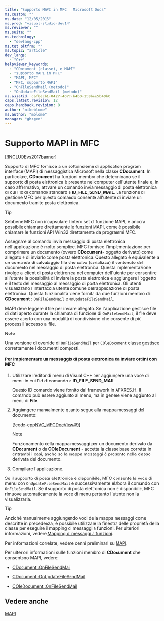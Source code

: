 ```yaml
---
title: "Supporto MAPI in MFC | Microsoft Docs"
ms.custom: ""
ms.date: "12/05/2016"
ms.prod: "visual-studio-dev14"
ms.reviewer: ""
ms.suite: ""
ms.technology: 
  - "devlang-cpp"
ms.tgt_pltfrm: ""
ms.topic: "article"
dev_langs: 
  - "C++"
helpviewer_keywords: 
  - "CDocument (classe), e MAPI"
  - "supporto MAPI in MFC"
  - "MAPI, MFC"
  - "MFC, supporto MAPI"
  - "OnFileSendMail (metodo)"
  - "OnUpdateFileSendMail (metodo)"
ms.assetid: cafbecb1-0427-4077-b4b8-159bae5b49b8
caps.latest.revision: 12
caps.handback.revision: 8
author: "mikeblome"
ms.author: "mblome"
manager: "ghogen"
---
```

# Supporto MAPI in MFC
[!INCLUDE[vs2017banner](../assembler/inline/includes/vs2017banner.md)]

Supporto di MFC fornisce a un sottoinsieme di application program interface \(MAPI\) di messaggistica Microsoft nella classe **CDocument**.  In particolare, **CDocument** ha funzioni membro che determinano se il supporto di posta elettronica è presente nel computer dell'utente finale e, in caso affermativo, attivare un comando invia messaggio di posta elettronica di cui l'id di comando standard è **ID\_FILE\_SEND\_MAIL**.  La funzione di gestione MFC per questo comando consente all'utente di inviare un documento tramite posta elettronica.  
  
> [!TIP]
>  Sebbene MFC non incapsulare l'intero set di funzione MAPI, è ancora possibile chiamare direttamente le funzioni MAPI, come è possibile chiamare le funzioni API Win32 direttamente da programmi MFC.  
  
 Assegnare al comando invia messaggio di posta elettronica nell'applicazione è molto semplice.  MFC fornisce l'implementazione per comprimere un documento \(ovvero **CDocument**\- oggetto derivato\) come allegato e di inviarlo come posta elettronica.  Questo allegato è equivalente a un comando di salvataggio file che salva \(serializza\) il contenuto del documento nel messaggio di posta elettronica.  Questa implementazione rivolge al client di posta elettronica nel computer dell'utente per consentire all'utente la possibilità di inviare la posta elettronica e aggiungere l'oggetto e il testo del messaggio al messaggio di posta elettronica.  Gli utenti visualizzano l'interfaccia utente comune dell'applicazione di posta elettronica.  Questa funzionalità viene fornita da due funzioni membro di **CDocument** : `OnFileSendMail` e `OnUpdateFileSendMail`.  
  
 MAPI deve leggere il file per inviare allegato.  Se l'applicazione gestisce file di dati aperto durante la chiamata di funzione di `OnFileSendMail`, il file deve essere aperto con una modalità di condivisione che consente di più processi l'accesso al file.  
  
> [!NOTE]
>  Una versione di override di `OnFileSendMail` per `COleDocument` classe gestisce correttamente i documenti composti.  
  
#### Per implementare un messaggio di posta elettronica da inviare ordini con MFC  
  
1.  Utilizzare l'editor di menu di Visual C\+\+ per aggiungere una voce di menu in cui l'id di comando è **ID\_FILE\_SEND\_MAIL**.  
  
     Questo ID comando viene fornito dal framework in AFXRES.H.  Il comando può essere aggiunto al menu, ma in genere viene aggiunto al menu di **File**.  
  
2.  Aggiungere manualmente quanto segue alla mappa messaggi del documento:  
  
     [!code-cpp[NVC_MFCDocView#9](../mfc/codesnippet/CPP/mapi-support-in-mfc_1.cpp)]  
  
    > [!NOTE]
    >  Funzionamento della mappa messaggi per un documento derivato da **CDocument** o da **COleDocument** \- accetta la classe base corretta in entrambi i casi, anche se la mappa messaggi è presente nella classe derivata del documento.  
  
3.  Compilare l'applicazione.  
  
 Se il supporto di posta elettronica è disponibile, MFC consente la voce di menu con `OnUpdateFileSendMail` e successivamente elabora il comando con `OnFileSendMail`.  Se il supporto di posta elettronica non è disponibile, MFC rimuove automaticamente la voce di menu pertanto l'utente non la visualizzarla.  
  
> [!TIP]
>  Anziché manualmente aggiungendo voci della mappa messaggi come descritte in precedenza, è possibile utilizzare la finestra delle proprietà della classe per eseguire il mapping di messaggi a funzioni.  Per ulteriori informazioni, vedere [Mapping di messaggi a funzioni](../mfc/reference/mapping-messages-to-functions.md).  
  
 Per informazioni correlate, vedere cenni preliminari su [MAPI](../mfc/mapi.md).  
  
 Per ulteriori informazioni sulle funzioni membro di **CDocument** che consentono MAPI, vedere:  
  
-   [CDocument::OnFileSendMail](../Topic/CDocument::OnFileSendMail.md)  
  
-   [CDocument::OnUpdateFileSendMail](../Topic/CDocument::OnUpdateFileSendMail.md)  
  
-   [COleDocument::OnFileSendMail](../Topic/COleDocument::OnFileSendMail.md)  
  
## Vedere anche  
 [MAPI](../mfc/mapi.md)